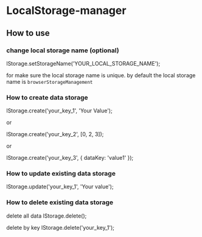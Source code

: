 # LocalStorage-manager

## How to use

<script type="application/javascript" src="storage.min.js"></script>

### change local storage name (optional) ###

lStorage.setStorageName('YOUR_LOCAL_STORAGE_NAME');

for make sure the local storage name is unique. by default the local storage name is `browserStorageManagement`

### How to create data storage ###

lStorage.create('your_key_1', 'Your Value');

or

lStorage.create('your_key_2', [0, 2, 3]);

or

lStorage.create('your_key_3', {
    dataKey: 'value1'
  });
  
### How to update existing data storage ###

lStorage.update('your_key_1', 'Your value');

### How to delete existing data storage ###

delete all data 
lStorage.delete();

delete by key
lStorage.delete('your_key_1');
